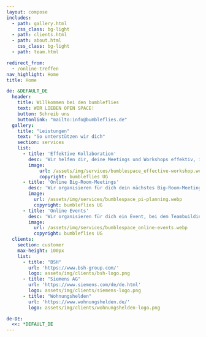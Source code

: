 ```yaml
---
layout: compose
includes:
  - path: gallery.html
    css_class: bg-light
  - path: clients.html
  - path: about.html 
    css_class: bg-light
  - path: team.html

redirect_from:
  - /online-treffen
nav_highlight: Home
title: Home

de: &DEFAULT_DE
  header:
    title: Willkommen bei den bumbleflies
    text: WIR LIEBEN OPEN SPACE!
    button: Schreib uns
    buttonlink: "mailto:info@bumbleflies.de"
  gallery:
    title: "Leistungen"
    text: "So unterstützen wir dich"
    section: services
    list:
      - title: 'Effektive Kollaboration'
        desc: 'Wir helfen dir, deine Meetings und Workshops effektiv, interaktiv und kollaborativ zu gestalten.<br/>Du wirst überrascht sein, wie viel Energie das bei deinen Mitarbeiter:innen freisetzt.'
        image: 
            url: /assets/img/services/bumblespace_effective-workshop.webp
            copyright: bumbleflies UG
      - title: 'Online Big-Room-Meetings'
        desc: 'Wir organisieren für dich dein nächstes Big-Room-Meeting (z.B. PI-Planning) für alle deine Teams. Egal ob 20, 200 oder mehr Personen.<br/>Wir sorgen für den produktiven Rahmen, damit ihr euch auf die Inhalte konzentrieren könnt.'
        image: 
          url: /assets/img/services/bumblespace_pi-planning.webp
          copyright: bumbleflies UG
      - title: 'Online Events'
        desc: 'Wir organisieren für dich ein Event, bei dem Teambuilding, Austausch und Spaß im Vordergrund stehen.<br/>Ihr habt euch seit einem Jahr nicht mehr gesehen und sucht den Kontakt zu den Kollegen? Dann ist das genau das richtige.'
        image: 
          url: /assets/img/services/bumblespace_online-events.webp
          copyright: bumbleflies UG
  clients:
    section: customer
    max-height: 100px
    list:
      - title: "BSH"
        url: 'https://www.bsh-group.com/'
        logo: assets/img/clients/bsh-logo.png
      - title: "Siemens AG"
        url: 'https://www.siemens.com/de/de.html'
        logo: assets/img/clients/siemens-logo.png
      - title: "Wohnungshelden"
        url: 'https://www.wohnungshelden.de/'
        logo: assets/img/clients/wohnungshelden-logo.png

de-DE:
  <<: *DEFAULT_DE
---
```

